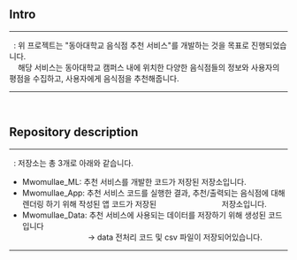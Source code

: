 ## Intro

---
&nbsp; : 위 프로젝트는 "동아대학교 음식점 추천 서비스"를 개발하는 것을 목표로 진행되었습니다. <Br>
&nbsp;&nbsp;&nbsp;&nbsp;해당 서비스는 동아대학교 캠퍼스 내에 위치한 다양한 음식점들의 정보와 사용자의 평점을 수집하고, 사용자에게 음식점을 추천해줍니다. 

---
<br>
  
## Repository description
  
---
&nbsp; : 저장소는 총 3개로 아래와 같습니다.
* Mwomullae_ML: 추천 서비스를 개발한 코드가 저장된 저장소입니다.
* Mwomullae_App: 추천 서비스 코드를 실행한 결과, 추천/출력되는 음식점에 대해 렌더링 하기 위해 작성된 앱 코드가 저장된 
&nbsp;&nbsp;&nbsp;&nbsp;&nbsp;&nbsp;&nbsp;&nbsp;&nbsp;&nbsp;&nbsp;&nbsp;&nbsp;&nbsp;&nbsp;&nbsp;&nbsp;&nbsp;&nbsp;&nbsp;&nbsp;&nbsp;&nbsp;&nbsp;&nbsp;&nbsp;&nbsp;&nbsp;&nbsp;저장소입니다.
* Mwomullae_Data: 추천 서비스에 사용되는 데이터를 저장하기 위해 생성된 코드입니다<br>
&nbsp;&nbsp;&nbsp;&nbsp;&nbsp;&nbsp;&nbsp;&nbsp;&nbsp;&nbsp;&nbsp;&nbsp;&nbsp;&nbsp;&nbsp;&nbsp;&nbsp;&nbsp;&nbsp;&nbsp;&nbsp;&nbsp;&nbsp;&nbsp;&nbsp;&nbsp;&nbsp;&nbsp;&nbsp;&nbsp;→ data 전처리 코드 및 csv 파일이 저장되어있습니다.<br>
---
